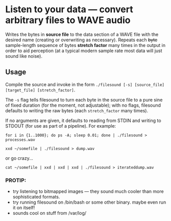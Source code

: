 # Listen to your data &mdash; convert arbitrary files to WAVE audio
Writes the bytes in **source file** to the data section of a WAVE file with the desired name (creating or overwriting as necessary). Repeats each ~~byte~~ sample-length sequence of bytes **stretch factor** many times in the output in order to aid perception (at a typical modern sample rate most data will just sound like noise).

## Usage
Compile the source and invoke in the form `./filesound [-s] [source_file] [target_file] [stretch_factor]`.

The `-s` flag tells filesound to turn each byte in the source file to a pure sine of fixed duration (for the moment, not adjustable); with no flags, filesound defaults to writing the raw bytes (each `stretch_factor` many times).

If no arguments are given, it defaults to reading from STDIN and writing to STDOUT (for use as part of a pipeline). For example:

`for i in {1..1000}; do ps -A; sleep 0.01; done | ./filesound > processes.wav`

`xxd ~/somefile | ./filesound > dump.wav`

or go crazy...

`cat ~/somefile | xxd | xxd | xxd | ./filesound > iterateddump.wav`

### PROTIP:
- try listening to bitmapped images &mdash; they sound much cooler than more sophisticated formats.
- try running filesound on /bin/bash or some other binary. maybe even run it on itself!
- sounds cool on stuff from /var/log/
